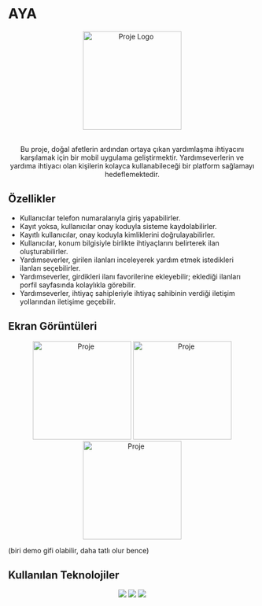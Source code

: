 <p align="center">
  <h1> AYA </h1>
</p>

<p align="center">
  <img src="link" alt="Proje Logo" width="200" height="200">
</p>

<p align="center">
  <br>
  Bu proje, doğal afetlerin ardından ortaya çıkan yardımlaşma ihtiyacını karşılamak için bir mobil uygulama geliştirmektir. Yardımseverlerin ve yardıma ihtiyacı olan kişilerin kolayca kullanabileceği bir platform sağlamayı hedeflemektedir.
</p>

## Özellikler 
- Kullanıcılar telefon numaralarıyla giriş yapabilirler.
- Kayıt yoksa, kullanıcılar onay koduyla sisteme kaydolabilirler.
- Kayıtlı kullanıcılar, onay koduyla kimliklerini doğrulayabilirler.
- Kullanıcılar, konum bilgisiyle birlikte ihtiyaçlarını belirterek ilan oluşturabilirler.
- Yardımseverler, girilen ilanları inceleyerek yardım etmek istedikleri ilanları seçebilirler.
- Yardımseverler, girdikleri ilanı favorilerine ekleyebilir; eklediği ilanları porfil sayfasında kolaylıkla görebilir.
- Yardımseverler, ihtiyaç sahipleriyle ihtiyaç sahibinin verdiği iletişim yollarından iletişime geçebilir.

## Ekran Görüntüleri

<p align="center">
  <img src="link" alt="Proje" width="200" height="200">
  <img src="link" alt="Proje" width="200" height="200">
  <img src="link" alt="Proje" width="200" height="200">
  
  (biri demo gifi olabilir, daha tatlı olur bence)
</p>


## Kullanılan Teknolojiler
<p align="center">
  <img src="https://img.shields.io/badge/Flutter-02569B?style=for-the-badge&logo=flutter&logoColor=white" /> 
  <img src="https://img.shields.io/badge/firebase-ffca28?style=for-the-badge&logo=firebase&logoColor=black"/>   
  <img src="https://img.shields.io/badge/Dart-0175C2?style=for-the-badge&logo=dart&logoColor=white" />
</p>


